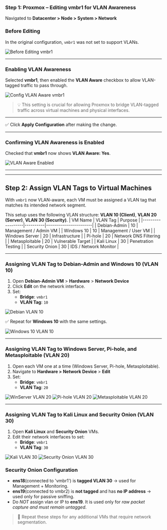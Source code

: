 ### Step 1: Proxmox – Editing vmbr1 for VLAN Awareness
Navigated to **Datacenter > Node > System > Network**

### Before Editing
In the original configuration, `vmbr1` was not set to support VLANs.

![Before Editing vmbr1](./screenshots/1_before_vmbr1.png)

---

### Enabling VLAN Awareness

Selected **vmbr1**, then enabled the **VLAN Aware** checkbox to allow VLAN-tagged traffic to pass through.

![Config VLAN Aware vmbr1](./screenshots/2_vlan_vmbr1.png)

> 💡 This setting is crucial for allowing Proxmox to bridge VLAN-tagged traffic across virtual machines and physical interfaces.
---
✅ Click **Apply Configuration** after making the change.

---
### Confirming VLAN Awareness is Enabled

Checked that **vmbr1** now shows **VLAN Aware: Yes**.

![VLAN Aware Enabled](./screenshots/3_vlan_aware_enabled_vmbr1.png)

---
---

## Step 2: Assign VLAN Tags to Virtual Machines

With `vmbr1` now VLAN-aware, each VM must be assigned a VLAN tag that matches its intended network segment.

This setup uses the following VLAN structure: **VLAN 10 (Client)**, **VLAN 20 (Server)**, **VLAN 30 (Security)**.
| VM Name         | VLAN Tag | Purpose              |
|------------------|----------|-----------------------|
| Debian-Admin     | 10       | Management / Admin VM |
| Windows 10       | 10       | Management / User VM  |
| Windows Server   | 20       | Infrastructure        |
| Pi-hole          | 20       | Network DNS Filtering |
| Metasploitable   | 20       | Vulnerable Target     |
| Kali Linux       | 30       | Penetration Testing   |
| Security Onion   | 30       | IDS / Network Monitor |

---

### Assigning VLAN Tag to Debian-Admin and Windows 10 (VLAN 10)

1. Open **Debian-Admin VM** > **Hardware** > **Network Device**
2. Click **Edit** on the network interface.
3. Set:
   - **Bridge**: `vmbr1`
   - **VLAN Tag**: `10`

![Debian VLAN 10](./screenshots/4_debian_vlan10.png)

✅ Repeat for **Windows 10** with the same settings.

![Windows 10 VLAN 10](./screenshots/5_win10_vlan10.png)

---

### Assigning VLAN Tag to Windows Server, Pi-hole, and Metasploitable (VLAN 20)

1. Open each VM one at a time (Windows Server, Pi-hole, Metasploitable).
2. Navigate to **Hardware > Network Device** > **Edit**
3. Set:
   - **Bridge**: `vmbr1`
   - **VLAN Tag**: `20`

![WinServer VLAN 20](./screenshots/6_winserver_vlan20.png)
![Pi-hole VLAN 20](./screenshots/7_pihole_vlan20.png)
![Metasploitable VLAN 20](./screenshots/8_meta_vlan20.png)

---

### Assigning VLAN Tag to Kali Linux and Security Onion (VLAN 30)

1. Open **Kali Linux** and **Security Onion** VMs.
2. Edit their network interfaces to set:
   - **Bridge**: `vmbr1`
   - **VLAN Tag**: `30`

![Kali VLAN 30](9_kali_vlan30.png)
![Security Onion VLAN 30](10_so_vlan30.png)

### Security Onion Configuration
- **ens18**(connected to 'vmbr1') is **tagged VLAN 30** → used for Management + Monitoring.
- **ens19**(connected to vmbr2) is **not tagged** and has **no IP address** → used only for passive sniffing.
- Do *NOT* assign vlan or IP to **ens19**. It is used only for *raw packet capture and must remain untagged*.

> 🔁 Repeat these steps for any additional VMs that require network segmentation.



